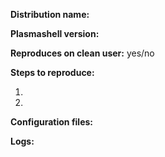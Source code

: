 <!-- Thanks for opening new issue. Please provide some essential info: -->

**Distribution name:**
<!-- Provide your distribution name below this line. If your distro have a version, please append it to it's name. -->

**Plasmashell version:**
<!-- Put output of `plasmashell --version` command below this line. -->

<!-- Does issue reproduces on new clean user? Freshly created user may not have some configuration files that may impact on your particular usage. Please test it on new user first. -->
**Reproduces on clean user:** yes/no

**Steps to reproduce:**
<!-- Please provide full step by step guide how to reproduce your issue. -->
  1. 
  2. 

<!-- If you want to attach your configuration files, like `~/.config/plasma-org.kde.plasma.desktop-appletsrc` and logs, such as `journalctl`, `xrandr`, `qdbus --version`, then they are welcome as uploaded *.txt files, as they may be huge, and it is simpler to read them in editor, and not in web browser. -->
**Configuration files:**

**Logs:**

<!-- Please understand that if your issue cannot be reproduced, or explanations are not clear enoug to understand what you mean, issue may be closed, because it will much more difficult to fix this without usefull info. Thank you. -->
